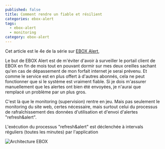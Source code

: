 ```yaml
---
published: false
title: Comment rendre un fiable et résilient
categories: ebox-alert
tags:
  - ebox-alert
  - monitoring
category: ebox-alert
---
```

Cet article est le 4e de la série sur [EBOX Alert][ebox-alert], 

Le but de EBOX Alert est de m'éviter d'avoir à surveiller le portail client de EBOX en fin de mois tout en pouvant dormir sur mes deux oreilles sachant qu'en cas de dépassement de mon forfait internet je serai prévenu. Et comme le service est en plus offert à d'autres abonnés, cela ne peut fonctionner que si le système est vraiment fiable. Si je dois m'assurer manuellement que les alertes ont bien été envoyées, je n'aurai que remplacé un problème par un plus gros.

C'est là que le monitoring (supervision) rentre en jeu. Mais pas seulement le monitoring du site web, certes nécessaire, mais surtout celui du processus de rafraîchissement des données d'utilisation et d'envoi d'alertes "refresh&alert".

L'exécution du processus "refresh&alert" est déclenchée à intervals réguliers (toutes les minutes) par l'application


![Architecture EBOX]({{site.baseurl}}/images/EBOX-Architecture.png)

[ebox-alert]: http://www.ebox-alert.ca "ebox-alert.ca"

